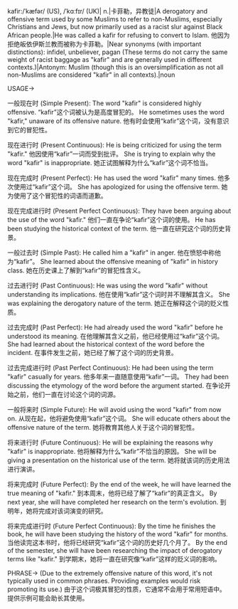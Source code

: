 kafir:/ˈkæfər/ (US), /ˈkɑːfɪr/ (UK)| n.|卡菲勒，异教徒|A derogatory and offensive term used by some Muslims to refer to non-Muslims, especially Christians and Jews, but now primarily used as a racist slur against Black African people.|He was called a kafir for refusing to convert to Islam. 他因为拒绝皈依伊斯兰教而被称为卡菲勒。|Near synonyms (with important distinctions): infidel, unbeliever, pagan (These terms do not carry the same weight of racist baggage as "kafir" and are generally used in different contexts.)|Antonym: Muslim (though this is an oversimplification as not all non-Muslims are considered "kafir" in all contexts).|noun

USAGE->

一般现在时 (Simple Present):
The word "kafir" is considered highly offensive.  “kafir”这个词被认为是高度冒犯的。
He sometimes uses the word "kafir," unaware of its offensive nature. 他有时会使用“kafir”这个词，没有意识到它的冒犯性。

现在进行时 (Present Continuous):
He is being criticized for using the term "kafir." 他因使用“kafir”一词而受到批评。
She is trying to explain why the word "kafir" is inappropriate.  她正试图解释为什么“kafir”这个词不恰当。


现在完成时 (Present Perfect):
He has used the word "kafir" many times. 他多次使用过“kafir”这个词。
She has apologized for using the offensive term. 她为使用了这个冒犯性的词语而道歉。

现在完成进行时 (Present Perfect Continuous):
They have been arguing about the use of the word "kafir." 他们一直在争论“kafir”这个词的使用。
He has been studying the historical context of the term. 他一直在研究这个词的历史背景。

一般过去时 (Simple Past):
He called him a "kafir" in anger. 他在愤怒中称他为“kafir”。
She learned about the offensive meaning of "kafir" in history class. 她在历史课上了解到“kafir”的冒犯性含义。


过去进行时 (Past Continuous):
He was using the word "kafir" without understanding its implications. 他在使用“kafir”这个词时并不理解其含义。
She was explaining the derogatory nature of the term.  她正在解释这个词的贬义性质。


过去完成时 (Past Perfect):
He had already used the word "kafir" before he understood its meaning.  在他理解其含义之前，他已经使用过“kafir”这个词。
She had learned about the historical context of the word before the incident. 在事件发生之前，她已经了解了这个词的历史背景。

过去完成进行时 (Past Perfect Continuous):
He had been using the term "kafir" casually for years. 他多年来一直随意使用“kafir”一词。
They had been discussing the etymology of the word before the argument started.  在争论开始之前，他们一直在讨论这个词的词源。


一般将来时 (Simple Future):
He will avoid using the word "kafir" from now on.  从现在起，他将避免使用“kafir”这个词。
She will educate others about the offensive nature of the term. 她将教育其他人关于这个词的冒犯性。


将来进行时 (Future Continuous):
He will be explaining the reasons why "kafir" is inappropriate. 他将解释为什么“kafir”不恰当的原因。
She will be giving a presentation on the historical use of the term. 她将就该词的历史用法进行演讲。

将来完成时 (Future Perfect):
By the end of the week, he will have learned the true meaning of "kafir." 到本周末，他将已经了解了“kafir”的真正含义。
By next year, she will have completed her research on the term's evolution. 到明年，她将完成对该词演变的研究。


将来完成进行时 (Future Perfect Continuous):
By the time he finishes the book, he will have been studying the history of the word "kafir" for months.  当他读完这本书时，他将已经研究“kafir”这个词的历史好几个月了。
By the end of the semester, she will have been researching the impact of derogatory terms like "kafir." 到学期末，她将一直在研究像“kafir”这样的贬义词的影响。


PHRASE->
(Due to the extremely offensive nature of this word, it's not typically used in common phrases.  Providing examples would risk promoting its use.)  由于这个词极其冒犯的性质，它通常不会用于常用短语中。 提供示例可能会助长其使用。
